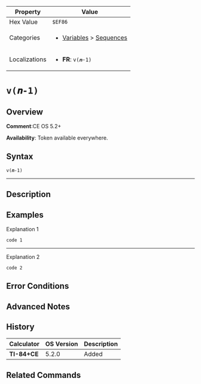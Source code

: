 | Property      | Value |
|---------------|-------|
| Hex Value     | `$EF86`|
| Categories    | <ul><li>[Variables](<../categories/Variables.md>) > [Sequences](<../categories/Variables.md#Sequences>)</li></ul> |
| Localizations | <ul><li><b>FR</b>: `v(𝒏-1)`</li></ul> |

# `v(𝒏-1)`

## Overview


<b>Comment</b>:CE OS 5.2+

<b>Availability</b>: Token available everywhere.

## Syntax
`v(𝒏-1)`

<hr>

## Description


## Examples

Explanation 1
```ti-basic
code 1
```
---
Explanation 2
```ti-basic
code 2
```

## Error Conditions


## Advanced Notes


## History
| Calculator | OS Version | Description |
|------------|------------|-------------|
| <b>TI-84+CE</b> | 5.2.0 | Added |

## Related Commands

